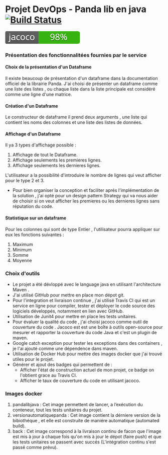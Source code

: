 
# Projet DevOps - Panda lib en java [![Build Status](https://travis-ci.com/SoheibOuad/ProjetDevOps.svg?branch=master)](https://travis-ci.com/SoheibOuad/ProjetDevOps)
![Test Coverage](ProjetDevOps/jacoco.svg)

### Présentation des fonctionnalitées fournies par le service 

#### Choix de la présentation d'un Dataframe

Il existe beaucoup de présentation d'un dataframe dans la documentation officiel de la librairie Panda. J'ai choisi de présenter un dataframe comme une liste des listes , ou chaque liste dans la liste principale est considéré comme une ligne d'une matrice.

#### Création d'un Dataframe

Le constructeur de dataframe il prend deux arguments , une liste qui contient les noms des colonnes et une liste des listes de données.

#### Affichage d'un Dataframe

Il ya 3 types d'affichage possible :

1. Affichage de tout le Dataframe.
2. Affichage seulements les premieres lignes.
3. Affichage seulements les dernieres lignes. 

L'utilisateur a la possibilité d'introduire le nombre de lignes qui veut afficher pour le type 2 et 3.
* Pour bien organiser la conception et faciliter aprés l'implémentation de la solution , j'ai opté pour un design pattern Strategy qui va nous aider de choisir si on veut afficher les premieres ou les dernieres lignes sans réputation du code. 

#### Statistique sur un dataframe

Pour les colonnes qui sont de type Entier , l'utilisateur pourra appliquer sur eux les fonctions suivantes :

1. Maximum
2. Minimum
3. Somme
4. Moyenne

### Choix d'outils

* Le projet a été dévloppé avec le language java en utilisant l'architecture Maven .
* J'ai utilisé GitHub pour mettre en place mon dépot git.
* Pour l'integration et livraison continue , j'ai utilisé Travis CI qui est un service en ligne pour compiler, tester et déployer le code source des logiciels développés, notamment en lien avec GitHub.
* Utilisation de Junit4 pour mettre en place les tests unitaires.
* Pour évaluer la qualité du code , j'ai choisi jacoco comme outil de couverture du code . Jacoco est est une boîte à outils open-source pour mesurer et rapporter la couverture du code Java et c'est un plugin de maven.
* Google catch exception pour tester les exceptions dans des containers , je l'ai ajouté comme une dépendence dans maven.
* Utilisation de Docker Hub pour mettre des images docker que j'ai trouvé utiles pour le projet.
* Générer et ajout des badges qui permettent de :
	- Afficher l'état de construction actuel de mon projet, ce badge on l'obtient grace au Travis CI.
	- Afficher le taux de couverture du code en utilisant jacoco.

### Images docker

1. pandalibjava : Cet image permettent de lancer, a l’exécution du conteneur, tout les tests unitaires du projet.
2. versionautomatiquepanda : Cet image contient la dérniere version de la bibiothéque , et elle est construite de maniére automatique (automated build).
3. back : Cet image correspond à la livraison continu de facon que l'image est mis à jour à chaque fois qu'on mis à jour le dépot (faire push) et que les tests unitaires se passent avec succés (L'intégration continu s'est passé comme prévu). 